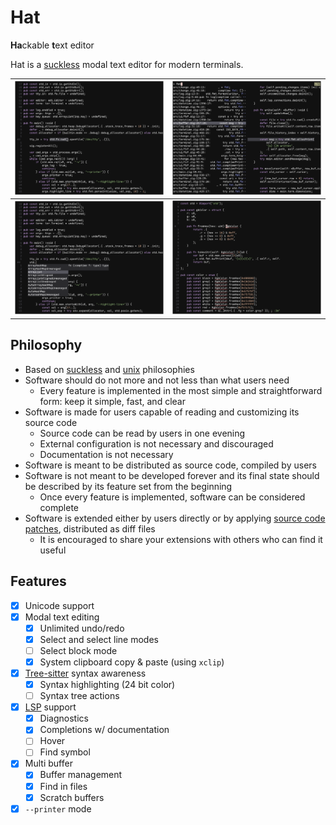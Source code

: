# Hat

**Ha**ckable **t**ext editor

Hat is a [suckless](https://suckless.org/) modal text editor for modern terminals.

| ![Screenshot select](./img/screenshot-select.png) | ![Screenshot select](./img/screenshot-find.png) |
|-----------------------------|-----------------------------|
| ![Screenshot completion](./img/screenshot-cmp.png) | ![Screenshot diagnostics](./img/screenshot-diagnostics.png) |

## Philosophy

- Based on [suckless](https://suckless.org/philosophy/) and
[unix](https://en.wikipedia.org/wiki/Unix_philosophy) philosophies
- Software should do not more and not less than what users need
    * Every feature is implemented in the most simple and straightforward form:
    keep it simple, fast, and clear
- Software is made for users capable of reading and customizing its source code
    * Source code can be read by users in one evening
    * External configuration is not necessary and discouraged
    * Documentation is not necessary
- Software is meant to be distributed as source code, compiled by users
- Software is not meant to be developed forever and
its final state should be described by its feature set from the beginning
    * Once every feature is implemented, software can be considered complete
- Software is extended either by users directly or by applying
[source code patches](https://en.wikipedia.org/wiki/Patch_(computing)#Source_code_patching), distributed as diff files
    * It is encouraged to share your extensions with others who can find it useful

## Features

- [x] Unicode support
- [x] Modal text editing
    * [x] Unlimited undo/redo
    * [x] Select and select line modes
    * [ ] Select block mode
    * [x] System clipboard copy & paste (using `xclip`)
- [x] [Tree-sitter](https://tree-sitter.github.io/tree-sitter/) syntax awareness
    * [x] Syntax highlighting (24 bit color)
    * [ ] Syntax tree actions
- [x] [LSP](https://microsoft.github.io/language-server-protocol/) support
    * [x] Diagnostics
    * [x] Completions w/ documentation
    * [ ] Hover
    * [ ] Find symbol
- [x] Multi buffer
    * [x] Buffer management
    * [x] Find in files
    * [x] Scratch buffers
- [x] `--printer` mode
